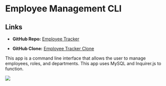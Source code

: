 # Employee Management CLI 


## Links

- **GitHub Repo:** [Employee Tracker](https://github.com/greysonkirk/EmployeeTracker)

- **GitHub Clone:** [Employee Tracker Clone](https://github.com/greysonkirk/EmployeeTracker.git)


This app is a command line interface that allows the user to manage employees, roles, and departments. 
This app uses MySQL and Inquirer.js to function.

![](assets/DemoGif.gif)